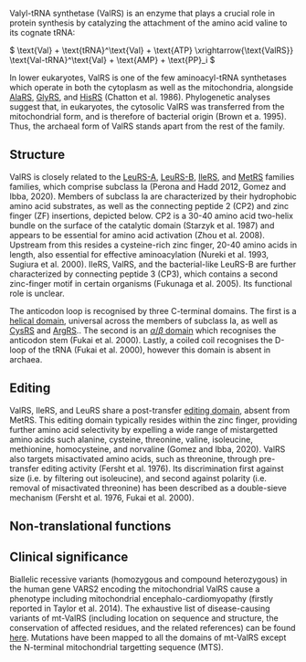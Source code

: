 
Valyl-tRNA synthetase (ValRS) is an enzyme that plays a crucial role in protein synthesis by catalyzing the attachment of the amino acid valine to its cognate tRNA:




$ \text{Val} + \text{tRNA}^\text{Val} + \text{ATP} \xrightarrow{\text{ValRS}} \text{Val-tRNA}^\text{Val} + \text{AMP} + \text{PP}_i  $



In lower eukaryotes, ValRS is one of the few aminoacyl-tRNA synthetases which operate in both the cytoplasm as well as the mitochondria, alongside [AlaRS](/class2/ala), [GlyRS](/class2/gly3), and [HisRS](/class2/his) (Chatton et al. 1986).
Phylogenetic analyses suggest that, in eukaryotes, the cytosolic ValRS was transferred from the mitochondrial form, and is therefore of bacterial origin (Brown et a. 1995).
Thus, the archaeal form of ValRS stands apart from the rest of the family.




## Structure


ValRS is closely related to the [LeuRS-A](/class1/leu2), [LeuRS-B](/class1/leu1), [IleRS](/class1/ile), and [MetRS](/class1/met) families families, which comprise 
subclass Ia (Perona and Hadd 2012, Gomez and Ibba, 2020). Members of subclass Ia are characterized by their hydrophobic amino acid substrates, as well as the connecting peptide 2 (CP2) and zinc finger (ZF) insertions, depicted below. 
CP2 is a 30-40 amino acid two-helix bundle on the surface of the catalytic domain (Starzyk et al. 1987) and appears to be essential for amino acid activation (Zhou et al. 2008). 
Upstream from this resides a cysteine-rich zinc finger, 20-40 amino acids in length, also essential for effective aminoacylation (Nureki et al. 1993, Sugiura et al. 2000). 
IleRS, ValRS, and the bacterial-like LeuRS-B are further characterized by connecting peptide 3 (CP3), which contains a second zinc-finger motif in certain organisms (Fukunaga et al. 2005).
Its functional role is unclear. 


The anticodon loop is recognised by three C-terminal domains.
The first is a [helical domain](/superfamily/class1/Anticodon_binding_domain_CRIMVL), universal across the members of subclass Ia, as well as [CysRS](/class1/cys) and [ArgRS](/class1/arg)..
The second is an [$\alpha$/$\beta$ domain](/superfamily/class1/C-terminal_junction_domain) which recognises the anticodon stem (Fukai et al. 2000).
Lastly, a coiled coil recognises the D-loop of the tRNA (Fukai et al. 2000), however this domain is absent in archaea.





## Editing

ValRS,	IleRS, and LeuRS share a post-transfer [editing domain](/superfamily/class1/Editing_domain_1a), absent from MetRS.
This editing domain typically resides within the zinc finger, providing further amino acid selectivity by expelling a wide range of mistargetted amino acids 
such alanine, cysteine, threonine, valine, isoleucine, methionine, homocysteine, and norvaline (Gomez and Ibba, 2020).
ValRS also targets misactivated amino acids, such as threonine, through pre-transfer editing activity (Fersht et al. 1976). 
Its discrimination first against size (i.e. by filtering out isoleucine), and second against polarity (i.e. removal of misactivated threonine) has been described as a double-sieve mechanism (Fersht et al. 1976, Fukai et al. 2000).




## Non-translational functions



## Clinical significance

Biallelic recessive variants (homozygous and compound heterozygous) in the human gene VARS2 encoding the mitochondrial ValRS cause a phenotype including mitochondrial encephalo-cardiomyopathy (firstly reported in Taylor et al. 2014). The exhaustive list of disease-causing variants of mt-ValRS (including location on sequence and structure, the conservation of affected residues, and the related references) can be found [here](http://misynpat.org/misynpat/PageMaker.rvt?name=VARS2). Mutations have been mapped to all the domains of mt-ValRS except the N-terminal mitochondrial targetting sequence (MTS).
